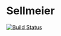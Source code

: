 # Sellmeier

[![Build Status](https://travis-ci.org/jagot/Sellmeier.jl.svg?branch=master)](https://travis-ci.org/jagot/Sellmeier.jl)
